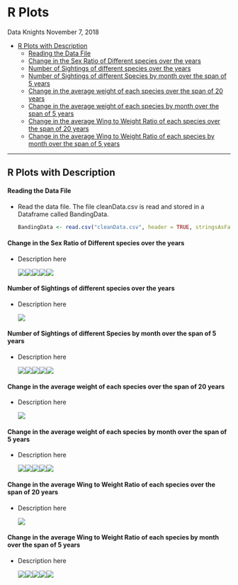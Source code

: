 R Plots
================
Data Knights
November 7, 2018

-   [R Plots with Description](#r-plots-with-description)
    -   [Reading the Data File](#reading-the-data-file)
    -   [Change in the Sex Ratio of Different species over the years](#change-in-the-sex-ratio-of-different-species-over-the-years)
    -   [Number of Sightings of different species over the years](#number-of-sightings-of-different-species-over-the-years)
    -   [Number of Sightings of different Species by month over the span of 5 years](#number-of-sightings-of-different-species-by-month-over-the-span-of-5-years)
    -   [Change in the average weight of each species over the span of 20 years](#change-in-the-average-weight-of-each-species-over-the-span-of-20-years)
    -   [Change in the average weight of each species by month over the span of 5 years](#change-in-the-average-weight-of-each-species-by-month-over-the-span-of-5-years)
    -   [Change in the average Wing to Weight Ratio of each species over the span of 20 years](#change-in-the-average-wing-to-weight-ratio-of-each-species-over-the-span-of-20-years)
    -   [Change in the average Wing to Weight Ratio of each species by month over the span of 5 years](#change-in-the-average-wing-to-weight-ratio-of-each-species-by-month-over-the-span-of-5-years)

------------------------------------------------------------------------

R Plots with Description
------------------------

#### Reading the Data File

-   Read the data file. The file cleanData.csv is read and stored in a Dataframe called BandingData.

    ``` r
    BandingData <- read.csv("cleanData.csv", header = TRUE, stringsAsFactors = FALSE)
    ```

#### Change in the Sex Ratio of Different species over the years

-   Description here

    ![](plots3_files/figure-markdown_github/unnamed-chunk-3-1.png)![](plots3_files/figure-markdown_github/unnamed-chunk-3-2.png)![](plots3_files/figure-markdown_github/unnamed-chunk-3-3.png)![](plots3_files/figure-markdown_github/unnamed-chunk-3-4.png)![](plots3_files/figure-markdown_github/unnamed-chunk-3-5.png)

#### Number of Sightings of different species over the years

-   Description here

    ![](plots3_files/figure-markdown_github/unnamed-chunk-4-1.png)

#### Number of Sightings of different Species by month over the span of 5 years

-   Description here

    ![](plots3_files/figure-markdown_github/unnamed-chunk-5-1.png)![](plots3_files/figure-markdown_github/unnamed-chunk-5-2.png)![](plots3_files/figure-markdown_github/unnamed-chunk-5-3.png)![](plots3_files/figure-markdown_github/unnamed-chunk-5-4.png)![](plots3_files/figure-markdown_github/unnamed-chunk-5-5.png)

#### Change in the average weight of each species over the span of 20 years

-   Description here

    ![](plots3_files/figure-markdown_github/unnamed-chunk-6-1.png)

#### Change in the average weight of each species by month over the span of 5 years

-   Description here

    ![](plots3_files/figure-markdown_github/unnamed-chunk-7-1.png)![](plots3_files/figure-markdown_github/unnamed-chunk-7-2.png)![](plots3_files/figure-markdown_github/unnamed-chunk-7-3.png)![](plots3_files/figure-markdown_github/unnamed-chunk-7-4.png)![](plots3_files/figure-markdown_github/unnamed-chunk-7-5.png)

#### Change in the average Wing to Weight Ratio of each species over the span of 20 years

-   Description here

    ![](plots3_files/figure-markdown_github/unnamed-chunk-8-1.png)

#### Change in the average Wing to Weight Ratio of each species by month over the span of 5 years

-   Description here

    ![](plots3_files/figure-markdown_github/unnamed-chunk-9-1.png)![](plots3_files/figure-markdown_github/unnamed-chunk-9-2.png)![](plots3_files/figure-markdown_github/unnamed-chunk-9-3.png)![](plots3_files/figure-markdown_github/unnamed-chunk-9-4.png)![](plots3_files/figure-markdown_github/unnamed-chunk-9-5.png)
